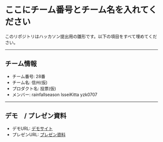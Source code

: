 # ここにチーム番号とチーム名を入れてください

このリポジトリはハッカソン提出用の雛形です。以下の項目をすべて埋めてください。

---

## チーム情報
- チーム番号: 28番
- チーム名:  信州(仮)
- プロダクト名:  投票(仮)
- メンバー: 
            rainfallseason
            IsseiKitta
            yzk0707

---

## デモ　/ プレゼン資料
- デモURL: [デモサイト](https://hackathon.french-fly.me)
- プレゼンURL: [プレゼン資料](https://your-presentation-url.com) <!-- TODO: Replace with actual presentation URL -->
